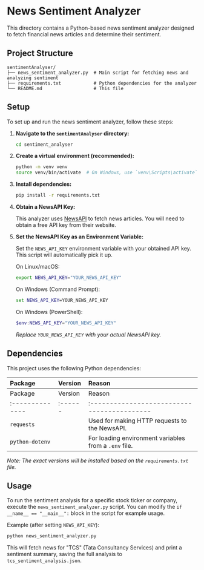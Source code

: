 # News Sentiment Analyzer

This directory contains a Python-based news sentiment analyzer designed to fetch financial news articles and determine their sentiment.

## Project Structure

```
sentimentAnalyser/
├── news_sentiment_analyzer.py  # Main script for fetching news and analyzing sentiment
├── requirements.txt            # Python dependencies for the analyzer
└── README.md                   # This file
```

## Setup

To set up and run the news sentiment analyzer, follow these steps:

1.  **Navigate to the `sentimentAnalyser` directory:**

    ```bash
    cd sentiment_analyser
    ```

2.  **Create a virtual environment (recommended):**

    ```bash
    python -m venv venv
    source venv/bin/activate  # On Windows, use `venv\Scripts\activate`
    ```

3.  **Install dependencies:**

    ```bash
    pip install -r requirements.txt
    ```

4.  **Obtain a NewsAPI Key:**

    This analyzer uses [NewsAPI](https://newsapi.org/) to fetch news articles. You will need to obtain a free API key from their website.

5.  **Set the NewsAPI Key as an Environment Variable:**

    Set the `NEWS_API_KEY` environment variable with your obtained API key. This script will automatically pick it up.

    On Linux/macOS:
    ```bash
    export NEWS_API_KEY="YOUR_NEWS_API_KEY"
    ```

    On Windows (Command Prompt):
    ```cmd
    set NEWS_API_KEY=YOUR_NEWS_API_KEY
    ```

    On Windows (PowerShell):
    ```powershell
    $env:NEWS_API_KEY="YOUR_NEWS_API_KEY"
    ```

    *Replace `YOUR_NEWS_API_KEY` with your actual NewsAPI key.*

## Dependencies

This project uses the following Python dependencies:

| Package    | Version | Reason                                      |
| :--------- | :------ | :------------------------------------------ |
| Package         | Version | Reason                                      |
| :-------------- | :------ | :------------------------------------------ |
| `requests`      |         | Used for making HTTP requests to the NewsAPI. |
| `python-dotenv` |         | For loading environment variables from a `.env` file. |

*Note: The exact versions will be installed based on the `requirements.txt` file.*

## Usage

To run the sentiment analysis for a specific stock ticker or company, execute the `news_sentiment_analyzer.py` script. You can modify the `if __name__ == "__main__":` block in the script for example usage.

Example (after setting `NEWS_API_KEY`):

```bash
python news_sentiment_analyzer.py
```

This will fetch news for "TCS" (Tata Consultancy Services) and print a sentiment summary, saving the full analysis to `tcs_sentiment_analysis.json`.